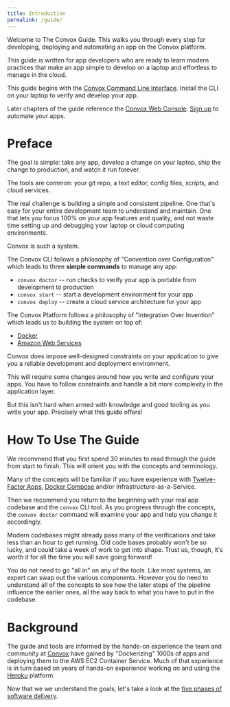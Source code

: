```yaml
---
title: Introduction
permalink: /guide/
---
```


Welcome to The Convox Guide. This walks you through every step for developing, deploying and automating an app on the Convox platform.

This guide is written for app developers who are ready to learn modern practices that make an app simple to develop on a laptop and effortless to manage in the cloud.

This guide begins with the [Convox Command Line Interface](https://dl.equinox.io/convox/convox/stable). Install the CLI on your laptop to verify and develop your app.

Later chapters of the guide reference the [Convox Web Console](https://console.convox.com/grid/signup). [Sign up](https://console.convox.com/grid/signup) to automate your apps.

# Preface

The goal is simple: take any app, develop a change on your laptop, ship the change to production, and watch it run forever.

The tools are common: your git repo, a text editor, config files, scripts, and cloud services.

The real challenge is building a simple and consistent pipeline. One that's easy for your entire development team to understand and maintain. One that lets you focus 100% on your app features and quality, and not waste time setting up and debugging your laptop or cloud computing environments.

Convox is such a system.

The Convox CLI follows a philosophy of "Convention over Configuration" which leads to three **simple commands** to manage any app:

* `convox doctor` -- run checks to verify your app is portable from development to production
* `convox start` -- start a development environment for your app
* `convox deploy` -- create a cloud service architecture for your app

The Convox Platform follows a philosophy of "Integration Over Invention" which leads us to building the system on top of:

* [Docker](https://docker.com)
* [Amazon Web Services](https://aws.amazon.com/)

Convox does impose well-designed constraints on your application to give you a reliable development and deployment environment.

This will require some changes around how you write and configure your apps. You have to follow constraints and handle a bit more complexity in the application layer.

But this isn't hard when armed with knowledge and good tooling as you write your app. Precisely what this guide offers!

# How To Use The Guide

We recommend that you first spend 30 minutes to read through the guide from start to finish. This will orient you with the concepts and terminology.

Many of the concepts will be familiar if you have experience with [Twelve-Factor Apps](https://12factor.net/), [Docker Compose](https://docs.docker.com/compose/overview/) and/or Infrastructure-as-a-Service.

Then we recommend you return to the beginning with your real app codebase and the `convox` CLI tool. As you progress through the concepts, the `convox doctor` command will examine your app and help you change it accordingly.

Modern codebases might already pass many of the verifications and take less than an hour to get running. Old code bases probably won't be so lucky, and could take a week of work to get into shape. Trust us, though, it's worth it for all the time you will save going forward!

You do not need to go "all in" on any of the tools. Like most systems, an expert can swap out the various components. However you do need to understand all of the concepts to see how the later steps of the pipeline influence the earlier ones, all the way back to what you have to put in the codebase.

# Background

The guide and tools are informed by the hands-on experience the team and community at [Convox](https://convox.com) have gained by "Dockerizing" 1000s of apps and deploying them to the AWS EC2 Container Service. Much of that experience is in turn based on years of hands-on experience working on and using the [Heroku](https://heroku.com) platform.

Now that we we understand the goals, let's take a look at the [five phases of software delivery](/guide/overview/).

